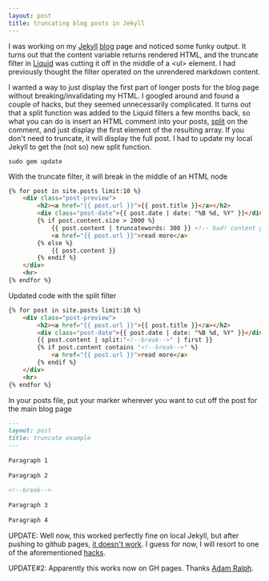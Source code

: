 ```yaml
---
layout: post
title: truncating blog posts in Jekyll
---
```


I was working on my [Jekyll](https://github.com/mojombo/jekyll) [blog](/blog) page and noticed some funky output. It turns out that the content variable returns rendered HTML, and the truncate filter in [Liquid](https://github.com/Shopify/liquid) was cutting it off in the middle of a &lt;ul&gt; element. I had previously thought the filter operated on the unrendered markdown content.

I wanted a way to just display the first part of longer posts for the blog page without breaking/invalidating my HTML. I googled around and found a couple of hacks, but they seemed unnecessarily complicated. It turns out that a split function was added to the Liquid filters a few months back, so what you can do is insert an HTML comment into your posts, [split](https://developer.mozilla.org/en/JavaScript/Reference/Global_Objects/String/split) on the comment, and just display the first element of the resulting array. If you don't need to truncate, it will display the full post. I had to update my local Jekyll to get the (not so) new split function.

	sudo gem update

<!--break-->
With the truncate filter, it will break in the middle of an HTML node
```html
{% for post in site.posts limit:10 %}
	<div class="post-preview">
		<h2><a href="{{ post.url }}">{{ post.title }}</a></h2>
		<div class="post-date">{{ post.date | date: "%B %d, %Y" }}</div>
		{% if post.content.size > 2000 %}
			{{ post.content | truncatewords: 300 }} <!-- bad! content gives you rendered html and you will truncate in the middle of a node -->
			<a href="{{ post.url }}">read more</a>
		{% else %}
			{{ post.content }}
		{% endif %}
	</div>
	<hr>
{% endfor %}
```
Updated code with the split filter
```html
{% for post in site.posts limit:10 %}
	<div class="post-preview">
		<h2><a href="{{ post.url }}">{{ post.title }}</a></h2>
		<div class="post-date">{{ post.date | date: "%B %d, %Y" }}</div>
		{{ post.content | split:'<!--break-->' | first }}
		{% if post.content contains '<!--break-->' %}
			<a href="{{ post.url }}">read more</a>
		{% endif %}
	</div>
	<hr>
{% endfor %}
```
In your posts file, put your marker wherever you want to cut off the post for the main blog page
```md
---
layout: post
title: truncate example
---
	
Paragraph 1
	
Paragraph 2
	
<!--break-->
	
Paragraph 3
	
Paragraph 4
```

UPDATE: Well now, this worked perfectly fine on local Jekyll, but after pushing to github pages, [it doesn't work](https://github.com/mojombo/jekyll/issues/502). I guess for now, I will resort to one of the aforementioned [hacks](http://kaspa.rs/2011/04/jekyll-hacks-html-excerpts/).

UPDATE#2: Apparently this works now on GH pages. Thanks [Adam Ralph](http://adamralph.com/2013/01/09/blog-post-excerpts-a-new-solution/#update1).
